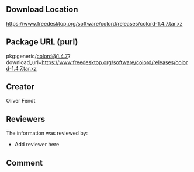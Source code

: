 ## Download Location

https://www.freedesktop.org/software/colord/releases/colord-1.4.7.tar.xz

## Package URL (purl)

pkg:generic/colord@1.4.7?download_url=https://www.freedesktop.org/software/colord/releases/colord-1.4.7.tar.xz

## Creator

Oliver Fendt

## Reviewers

The information was reviewed by:

* Add reviewer here

## Comment

